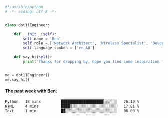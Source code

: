 ```python
#!/usr/bin/python
# -*- coding: utf-8 -*-


class dot11Engineer:

    def __init__(self):
        self.name = 'Ben'
        self.role = ['Network Architect', 'Wireless Specialist', 'Devops Engineer']
        self.language_spoken = ['en_AU']

    def say_hi(self):
        print('Thanks for dropping by, hope you find some inspiration from my work.')


me = dot11Engineer()
me.say_hi()
```

#### The past week with Ben:
<!--START_SECTION:waka-->

```txt
Python   18 mins         ███████████████████░░░░░░   76.19 %
HTML     4 mins          ████▒░░░░░░░░░░░░░░░░░░░░   17.81 %
Text     1 min           █▓░░░░░░░░░░░░░░░░░░░░░░░   06.00 %
```

<!--END_SECTION:waka-->  



